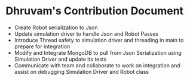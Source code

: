 # Dhruvam's Contribution Document
+ Create Robot serialization to Json
+ Update simulation driver to handle Json and Robot Passes
+ Introduce Thread safety to simulation driver and threading in main to prepare for integration
+ Modify and Integrate MongoDB to pull from Json Serialization using Simulation Driver and update its tests
+ Communicate with team and collaborate to work on integration and assist on debugging Simulation Driver and Robot class